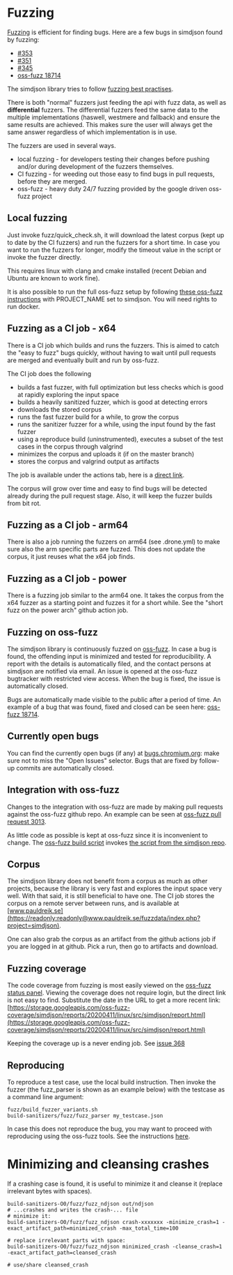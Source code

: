 # Fuzzing

[Fuzzing](https://en.wikipedia.org/wiki/Fuzzing) is efficient for finding bugs. Here are a few bugs in simdjson found by fuzzing:

 - [#353](https://github.com/simdjson/simdjson/issues/353)
 - [#351](https://github.com/simdjson/simdjson/issues/351)
 - [#345](https://github.com/simdjson/simdjson/issues/345)
 - [oss-fuzz 18714](https://bugs.chromium.org/p/oss-fuzz/issues/detail?id=18714&sort=-opened&q=proj%3Asimdjson&can=1)

The simdjson library tries to follow [fuzzing best practises](https://google.github.io/oss-fuzz/advanced-topics/ideal-integration/#summary).

There is both "normal" fuzzers just feeding the api with fuzz data, as well as **differential** fuzzers. The differential fuzzers feed the same data to the multiple implementations (haswell, westmere and fallback) and ensure the same results are achieved. This makes sure the user will always get the same answer regardless of which implementation is in use.

The fuzzers are used in several ways.

* local fuzzing - for developers testing their changes before pushing and/or during development of the fuzzers themselves.
* CI fuzzing - for weeding out those easy to find bugs in pull requests, before they are merged.
* oss-fuzz - heavy duty 24/7 fuzzing provided by the google driven oss-fuzz project

## Local fuzzing
Just invoke fuzz/quick_check.sh, it will download the latest corpus (kept up to date by the CI fuzzers) and run the fuzzers for a short time. In case you want to run the fuzzers for longer, modify the timeout value in the script or invoke the fuzzer directly.

This requires linux with clang and cmake installed (recent Debian and Ubuntu are known to work fine).

It is also possible to run the full oss-fuzz setup by following [these oss-fuzz instructions](https://google.github.io/oss-fuzz/getting-started/new-project-guide/#testing-locally) with PROJECT_NAME set to simdjson. You will need rights to run docker.

## Fuzzing as a CI job - x64

There is a CI job which builds and runs the fuzzers. This is aimed to catch the "easy to fuzz" bugs quickly, without having to wait until pull requests are merged and eventually built and run by oss-fuzz.

The CI job does the following
 - builds a fast fuzzer, with full optimization but less checks which is good at rapidly exploring the input space
 - builds a heavily sanitized fuzzer, which is good at detecting errors
 - downloads the stored corpus
 - runs the fast fuzzer build for a while, to grow the corpus
 - runs the sanitizer fuzzer for a while, using the input found by the fast fuzzer
 - using a reproduce build (uninstrumented), executes a subset of the test cases in the corpus through valgrind
 - minimizes the corpus and uploads it (if on the master branch)
 - stores the corpus and valgrind output as artifacts

The job is available under the actions tab, here is a [direct link](https://github.com/simdjson/simdjson/actions?query=workflow%3A%22Fuzz+and+run+valgrind%22).

The corpus will grow over time and easy to find bugs will be detected already during the pull request stage. Also, it will keep the fuzzer builds from bit rot.

## Fuzzing as a CI job - arm64
There is also a job running the fuzzers on arm64 (see .drone.yml) to make sure also the arm specific parts are fuzzed. This does not update the corpus, it just reuses what the x64 job finds.

## Fuzzing as a CI job - power
There is a fuzzing job similar to the arm64 one. It takes the corpus from the x64 fuzzer as a starting point and fuzzes it for a short while. See the "short fuzz on the power arch" github action job.

## Fuzzing on oss-fuzz
The simdjson library is continuously fuzzed on [oss-fuzz](https://github.com/google/oss-fuzz). In case a bug is found, the offending input is minimized and tested for reproducibility. A report with the details is automatically filed, and the contact persons at simdjson are notified via email. An issue is opened at the oss-fuzz bugtracker with restricted view access. When the bug is fixed, the issue is automatically closed.

Bugs are automatically made visible to the public after a period of time. An example of a bug that was found, fixed and closed can be seen here: [oss-fuzz 18714](https://bugs.chromium.org/p/oss-fuzz/issues/detail?id=18714).


## Currently open bugs

You can find the currently open bugs (if any) at [bugs.chromium.org](https://bugs.chromium.org/p/oss-fuzz/issues/list?sort=-opened&q=proj%3Asimdjson&can=2): make sure not to miss the "Open Issues" selector. Bugs that are fixed by follow-up commits are automatically closed.

## Integration with oss-fuzz

Changes to the integration with oss-fuzz are made by making pull requests against the oss-fuzz github repo. An example can be seen at [oss-fuzz pull request 3013](https://github.com/google/oss-fuzz/pull/3013).

As little code as possible is kept at oss-fuzz since it is inconvenient to change. The [oss-fuzz build script](https://github.com/google/oss-fuzz/blob/b96dd54183f727a5d90c786e0fb01ec986c74d30/projects/simdjson/build.sh#L18) invokes [the script from the simdjson repo](https://github.com/simdjson/simdjson/blob/master/fuzz/ossfuzz.sh).


## Corpus

The simdjson library does not benefit from a corpus as much as other projects, because the library is very fast and explores the input space very well. With that said, it is still beneficial to have one. The CI job stores the corpus on a remote server between runs, and is available at [www.pauldreik.se](https://readonly:readonly@www.pauldreik.se/fuzzdata/index.php?project=simdjson).

One can also grab the corpus as an artifact from the github actions job if you are logged in at github. Pick a run, then go to artifacts and download.

## Fuzzing coverage

The code coverage from fuzzing is most easily viewed on the [oss-fuzz status panel](https://oss-fuzz.com/fuzzer-stats). Viewing the coverage does not require login, but the direct link is not easy to find. Substitute the date in the URL to get a more recent link:
[https://storage.googleapis.com/oss-fuzz-coverage/simdjson/reports/20200411/linux/src/simdjson/report.html](https://storage.googleapis.com/oss-fuzz-coverage/simdjson/reports/20200411/linux/src/simdjson/report.html)

Keeping the coverage up is a never ending job. See [issue 368](https://github.com/simdjson/simdjson/issues/368)

## Reproducing
To reproduce a test case, use the local build instruction. Then invoke the fuzzer (the fuzz_parser is shown as an example below) with the testcase as a command line argument:
```shell
fuzz/build_fuzzer_variants.sh
build-sanitizers/fuzz/fuzz_parser my_testcase.json
```
In case this does not reproduce the bug, you may want to proceed with reproducing using the oss-fuzz tools. See the instructions [here](https://google.github.io/oss-fuzz/advanced-topics/reproducing/).

# Minimizing and cleansing crashes
If a crashing case is found, it is useful to minimize it and cleanse it (replace irrelevant bytes with spaces).

```shell
build-sanitizers-O0/fuzz/fuzz_ndjson out/ndjson
# ...crashes and writes the crash-... file
# minimize it:
build-sanitizers-O0/fuzz/fuzz_ndjson crash-xxxxxxx -minimize_crash=1 -exact_artifact_path=minimized_crash -max_total_time=100

# replace irrelevant parts with space:
build-sanitizers-O0/fuzz/fuzz_ndjson minimized_crash -cleanse_crash=1 -exact_artifact_path=cleansed_crash

# use/share cleansed_crash

```
